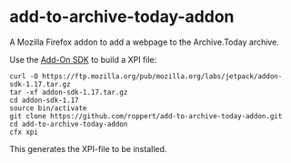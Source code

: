 # add-to-archive-today-addon

A Mozilla Firefox addon to add a webpage to the Archive.Today archive.

Use the [Add-On SDK](https://developer.mozilla.org/en-US/Add-ons/SDK) to build a XPI file:

    curl -O https://ftp.mozilla.org/pub/mozilla.org/labs/jetpack/addon-sdk-1.17.tar.gz
    tar -xf addon-sdk-1.17.tar.gz
    cd addon-sdk-1.17
    source bin/activate
    git clone https://github.com/roppert/add-to-archive-today-addon.git
    cd add-to-archive-today-addon
    cfx xpi

This generates the XPI-file to be installed.

